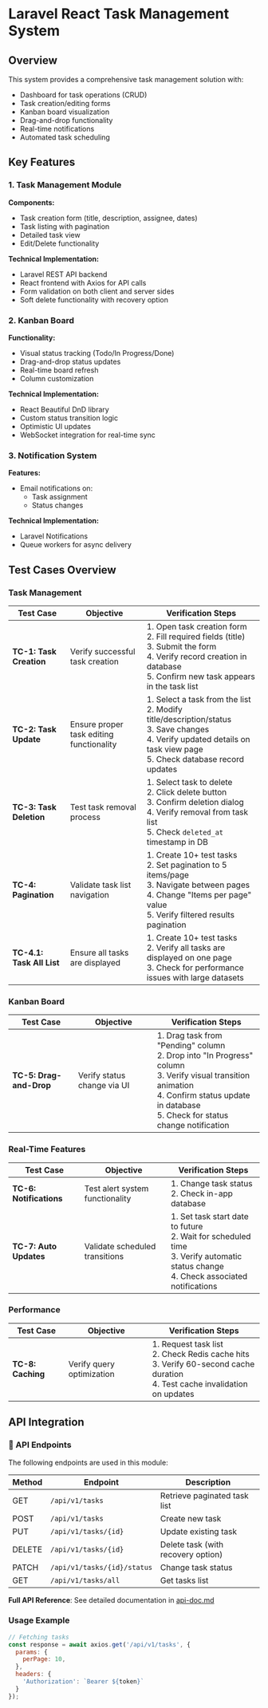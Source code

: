 # Laravel React Task Management System

## Overview

This system provides a comprehensive task management solution with:

- Dashboard for task operations (CRUD)
- Task creation/editing forms
- Kanban board visualization
- Drag-and-drop functionality
- Real-time notifications
- Automated task scheduling

## Key Features

### 1. Task Management Module

**Components:**

- Task creation form (title, description, assignee, dates)
- Task listing with pagination
- Detailed task view
- Edit/Delete functionality

**Technical Implementation:**

- Laravel REST API backend
- React frontend with Axios for API calls
- Form validation on both client and server sides
- Soft delete functionality with recovery option

### 2. Kanban Board

**Functionality:**

- Visual status tracking (Todo/In Progress/Done)
- Drag-and-drop status updates
- Real-time board refresh
- Column customization

**Technical Implementation:**

- React Beautiful DnD library
- Custom status transition logic
- Optimistic UI updates
- WebSocket integration for real-time sync

### 3. Notification System

**Features:**

- Email notifications on:
    - Task assignment
    - Status changes

**Technical Implementation:**

- Laravel Notifications
- Queue workers for async delivery

## Test Cases Overview

### Task Management

| Test Case                 | Objective                                | Verification Steps                                                                                                                                                           |
|---------------------------|------------------------------------------|------------------------------------------------------------------------------------------------------------------------------------------------------------------------------|
| **TC-1: Task Creation**   | Verify successful task creation          | 1. Open task creation form<br>2. Fill required fields (title)<br>3. Submit the form<br>4. Verify record creation in database<br>5. Confirm new task appears in the task list |
| **TC-2: Task Update**     | Ensure proper task editing functionality | 1. Select a task from the list<br>2. Modify title/description/status<br>3. Save changes<br>4. Verify updated details on task view page<br>5. Check database record updates   |
| **TC-3: Task Deletion**   | Test task removal process                | 1. Select task to delete<br>2. Click delete button<br>3. Confirm deletion dialog<br>4. Verify removal from task list<br>5. Check `deleted_at` timestamp in DB                |
| **TC-4: Pagination**      | Validate task list navigation            | 1. Create 10+ test tasks<br>2. Set pagination to 5 items/page<br>3. Navigate between pages<br>4. Change "Items per page" value<br>5. Verify filtered results pagination      |
| **TC-4.1: Task All List** | Ensure all tasks are displayed           | 1. Create 10+ test tasks<br>2. Verify all tasks are displayed on one page<br>3. Check for performance issues with large datasets                                             | 

### Kanban Board

| Test Case               | Objective                   | Verification Steps                                                                                                                                                                                  |
|-------------------------|-----------------------------|-----------------------------------------------------------------------------------------------------------------------------------------------------------------------------------------------------|
| **TC-5: Drag-and-Drop** | Verify status change via UI | 1. Drag task from "Pending" column<br>2. Drop into "In Progress" column<br>3. Verify visual transition animation<br>4. Confirm status update in database<br>5. Check for status change notification |

### Real-Time Features

| Test Case               | Objective                       | Verification Steps                                                                                                                       |
|-------------------------|---------------------------------|------------------------------------------------------------------------------------------------------------------------------------------|
| **TC-6: Notifications** | Test alert system functionality | 1. Change task status<br>2. Check in-app database                                                                                        |
| **TC-7: Auto Updates**  | Validate scheduled transitions  | 1. Set task start date to future<br>2. Wait for scheduled time<br>3. Verify automatic status change<br>4. Check associated notifications |

### Performance

| Test Case         | Objective                 | Verification Steps                                                                                                               |
|-------------------|---------------------------|----------------------------------------------------------------------------------------------------------------------------------|
| **TC-8: Caching** | Verify query optimization | 1. Request task list<br>2. Check Redis cache hits<br>3. Verify 60-second cache duration<br>4. Test cache invalidation on updates |

## API Integration

### 📌 API Endpoints

The following endpoints are used in this module:

| Method | Endpoint                    | Description                        |
|--------|-----------------------------|------------------------------------|
| GET    | `/api/v1/tasks`             | Retrieve paginated task list       |
| POST   | `/api/v1/tasks`             | Create new task                    |
| PUT    | `/api/v1/tasks/{id}`        | Update existing task               |
| DELETE | `/api/v1/tasks/{id}`        | Delete task (with recovery option) |
| PATCH  | `/api/v1/tasks/{id}/status` | Change task status                 |
| GET    | `/api/v1/tasks/all`         | Get tasks list                     |

**Full API Reference**: See detailed documentation in [api-doc.md](./api-doc.md)

### Usage Example

```javascript
// Fetching tasks
const response = await axios.get('/api/v1/tasks', {
  params: {
    perPage: 10,
  },
  headers: {
    'Authorization': `Bearer ${token}`
  }
});
